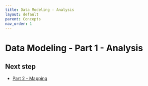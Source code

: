 ```yaml
---
title: Data Modeling - Analysis
layout: default
parent: Concepts
nav_order: 1
---
```


# Data Modeling - Part 1 - Analysis





## Next step

* [Part 2 - Mapping](/docs/concepts/concept-dm2-mapping)
